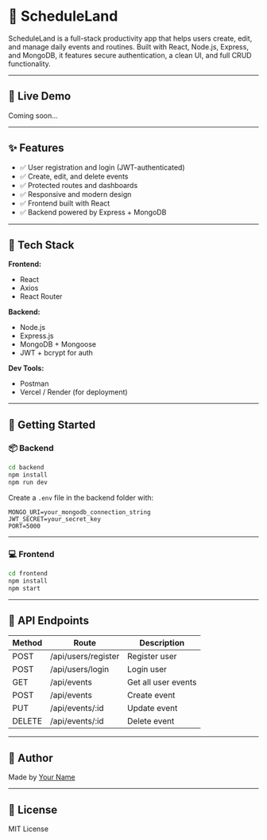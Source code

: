 # 📅 ScheduleLand

ScheduleLand is a full-stack productivity app that helps users create, edit, and manage daily events and routines. Built with React, Node.js, Express, and MongoDB, it features secure authentication, a clean UI, and full CRUD functionality.

---

## 🚀 Live Demo

Coming soon…

---

## ✨ Features

- ✅ User registration and login (JWT-authenticated)
- ✅ Create, edit, and delete events
- ✅ Protected routes and dashboards
- ✅ Responsive and modern design
- ✅ Frontend built with React
- ✅ Backend powered by Express + MongoDB

---

## 🔧 Tech Stack

**Frontend:**
- React
- Axios
- React Router

**Backend:**
- Node.js
- Express.js
- MongoDB + Mongoose
- JWT + bcrypt for auth

**Dev Tools:**
- Postman
- Vercel / Render (for deployment)

---

## 🚀 Getting Started

### 📦 Backend

```bash
cd backend
npm install
npm run dev
```

Create a `.env` file in the backend folder with:

```
MONGO_URI=your_mongodb_connection_string
JWT_SECRET=your_secret_key
PORT=5000
```

---

### 💻 Frontend

```bash
cd frontend
npm install
npm start
```

---

## 📡 API Endpoints

| Method | Route | Description |
|--------|--------------------|----------------------|
| POST | /api/users/register | Register user |
| POST | /api/users/login | Login user |
| GET | /api/events | Get all user events |
| POST | /api/events | Create event |
| PUT | /api/events/:id | Update event |
| DELETE | /api/events/:id | Delete event |

---

## 👤 Author

Made by [Your Name](https://github.com/yourusername)

---

## 📄 License

MIT License
